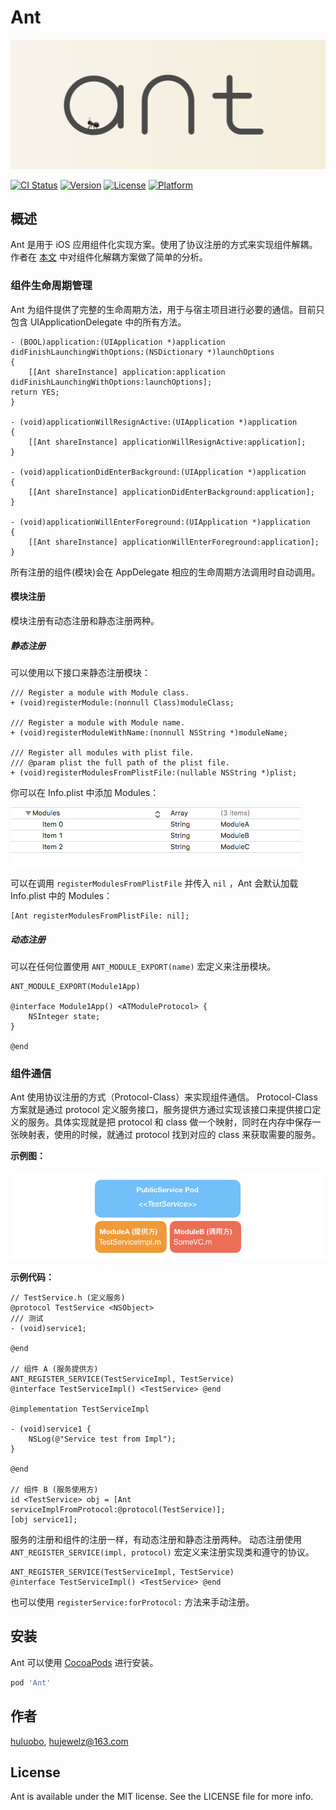 # Ant

![](medias/logo.png)

[![CI Status](https://img.shields.io/travis/hujewelz/Ant.svg?style=flat)](https://travis-ci.org/hujewelz/Ant)
[![Version](https://img.shields.io/cocoapods/v/Ant.svg?style=flat)](https://cocoapods.org/pods/Ant)
[![License](https://img.shields.io/cocoapods/l/Ant.svg?style=flat)](https://cocoapods.org/pods/Ant)
[![Platform](https://img.shields.io/cocoapods/p/Ant.svg?style=flat)](https://cocoapods.org/pods/Ant)

## 概述
Ant 是用于 iOS 应用组件化实现方案。使用了协议注册的方式来实现组件解耦。
作者在 [本文](http://jewelz.me/cjs77iaoc001z8is6421dnuyc/) 中对组件化解耦方案做了简单的分析。

### 组件生命周期管理

Ant 为组件提供了完整的生命周期方法，用于与宿主项目进行必要的通信。目前只包含 UIApplicationDelegate 中的所有方法。

```objc
- (BOOL)application:(UIApplication *)application didFinishLaunchingWithOptions:(NSDictionary *)launchOptions
{
    [[Ant shareInstance] application:application didFinishLaunchingWithOptions:launchOptions];
return YES;
}

- (void)applicationWillResignActive:(UIApplication *)application
{
    [[Ant shareInstance] applicationWillResignActive:application];
}

- (void)applicationDidEnterBackground:(UIApplication *)application
{
    [[Ant shareInstance] applicationDidEnterBackground:application];
}

- (void)applicationWillEnterForeground:(UIApplication *)application
{
    [[Ant shareInstance] applicationWillEnterForeground:application];
}
```
所有注册的组件(模块)会在 AppDelegate 相应的生命周期方法调用时自动调用。

#### 模块注册

模块注册有动态注册和静态注册两种。

##### 静态注册

可以使用以下接口来静态注册模块：

```objc
/// Register a module with Module class.
+ (void)registerModule:(nonnull Class)moduleClass;

/// Register a module with Module name.
+ (void)registerModuleWithName:(nonnull NSString *)moduleName;

/// Register all modules with plist file.
/// @param plist the full path of the plist file.
+ (void)registerModulesFromPlistFile:(nullable NSString *)plist;
```

你可以在 Info.plist 中添加 Modules：

![Info.plist](https://github.com/hujewelz/Ant/blob/master/medias/infoplist.png)

可以在调用 `registerModulesFromPlistFile` 并传入 `nil` ，Ant 会默认加载 Info.plist 中的 Modules：
```objc
[Ant registerModulesFromPlistFile: nil];
```

##### 动态注册

可以在任何位置使用 `ANT_MODULE_EXPORT(name)` 宏定义来注册模块。

```objc
ANT_MODULE_EXPORT(Module1App)

@interface Module1App() <ATModuleProtocol> {
    NSInteger state;
}

@end
```

### 组件通信

Ant 使用协议注册的方式（Protocol-Class）来实现组件通信。
Protocol-Class 方案就是通过 protocol 定义服务接口，服务提供方通过实现该接口来提供接口定义的服务。具体实现就是把 protocol 和 class 做一个映射，同时在内存中保存一张映射表，使用的时候，就通过 protocol 找到对应的 class 来获取需要的服务。

**示例图：**

![protocol-class使用示例图](https://github.com/hujewelz/Ant/blob/master/medias/protocol-class.jpg)

**示例代码：**

```objc
// TestService.h (定义服务)
@protocol TestService <NSObject>
/// 测试
- (void)service1;

@end

// 组件 A (服务提供方)
ANT_REGISTER_SERVICE(TestServiceImpl, TestService)
@interface TestServiceImpl() <TestService> @end

@implementation TestServiceImpl

- (void)service1 {
    NSLog(@"Service test from Impl");
}

@end

// 组件 B (服务使用方)
id <TestService> obj = [Ant serviceImplFromProtocol:@protocol(TestService)];
[obj service1];
```
服务的注册和组件的注册一样，有动态注册和静态注册两种。
动态注册使用 `ANT_REGISTER_SERVICE(impl, protocol)` 宏定义来注册实现类和遵守的协议。

```objc
ANT_REGISTER_SERVICE(TestServiceImpl, TestService)
@interface TestServiceImpl() <TestService> @end
```
也可以使用 `registerService:forProtocol:` 方法来手动注册。

## 安装

Ant 可以使用 [CocoaPods](https://cocoapods.org) 进行安装。

```ruby
pod 'Ant'
```

## 作者

[huluobo](http://jewelz.me), hujewelz@163.com

## License

Ant is available under the MIT license. See the LICENSE file for more info.


